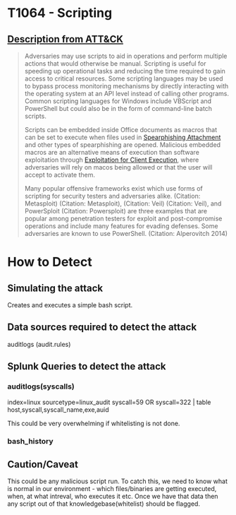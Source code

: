 # T1064 - Scripting
## [Description from ATT&CK](https://attack.mitre.org/wiki/Technique/T1064)
<blockquote>Adversaries may use scripts to aid in operations and perform multiple actions that would otherwise be manual. Scripting is useful for speeding up operational tasks and reducing the time required to gain access to critical resources. Some scripting languages may be used to bypass process monitoring mechanisms by directly interacting with the operating system at an API level instead of calling other programs. Common scripting languages for Windows include VBScript and PowerShell but could also be in the form of command-line batch scripts.

Scripts can be embedded inside Office documents as macros that can be set to execute when files used in [Spearphishing Attachment](https://attack.mitre.org/techniques/T1193) and other types of spearphishing are opened. Malicious embedded macros are an alternative means of execution than software exploitation through [Exploitation for Client Execution](https://attack.mitre.org/techniques/T1203), where adversaries will rely on macos being allowed or that the user will accept to activate them.

Many popular offensive frameworks exist which use forms of scripting for security testers and adversaries alike. (Citation: Metasploit) (Citation: Metasploit),  (Citation: Veil) (Citation: Veil), and PowerSploit (Citation: Powersploit) are three examples that are popular among penetration testers for exploit and post-compromise operations and include many features for evading defenses. Some adversaries are known to use PowerShell. (Citation: Alperovitch 2014)</blockquote>

# How to Detect  

## Simulating the attack 

Creates and executes a simple bash script.


## Data sources required to detect the attack

auditlogs (audit.rules)

## Splunk Queries to detect the attack

### auditlogs(syscalls)

index=linux sourcetype=linux_audit syscall=59 OR syscall=322  | table host,syscall,syscall_name,exe,auid

This could be very overwhelming if whitelisting is not done. 

### bash_history 


## Caution/Caveat 

This could be any malicious script run. To catch this, we need to know what is normal in our environment - which files/binaries are getting executed, when, at what intreval, who executes it etc. Once we have that data then any script out of that knowledgebase(whitelist) should be flagged. 
